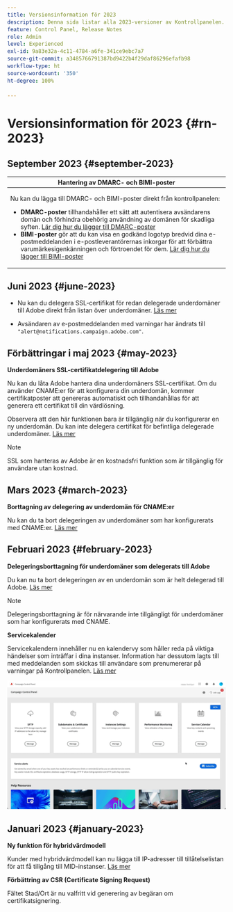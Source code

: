 ```yaml
---
title: Versionsinformation för 2023
description: Denna sida listar alla 2023-versioner av Kontrollpanelen.
feature: Control Panel, Release Notes
role: Admin
level: Experienced
exl-id: 9a83e32a-4c11-4784-a6fe-341ce9ebc7a7
source-git-commit: a3485766791387bd9422b4f29daf86296efafb98
workflow-type: ht
source-wordcount: '350'
ht-degree: 100%

---
```


# Versionsinformation för 2023 {#rn-2023}

## September 2023 {#september-2023}

<table>
<thead>
<tr>
<th><strong>Hantering av DMARC- och BIMI-poster</strong><br/></th>
</tr>
</thead>
<tbody>
<tr>
<td>
<p><p>Nu kan du lägga till DMARC- och BIMI-poster direkt från kontrollpanelen:

<ul><li><strong>DMARC-poster</strong> tillhandahåller ett sätt att autentisera avsändarens domän och förhindra obehörig användning av domänen för skadliga syften. <a href="../subdomains-certificates/using/dmarc.md">Lär dig hur du lägger till DMARC-poster</a></li>
<li><strong>BIMI-poster</strong> gör att du kan visa en godkänd logotyp bredvid dina e-postmeddelanden i e-postleverantörernas inkorgar för att förbättra varumärkesigenkänningen och förtroendet för dem. <a href="../subdomains-certificates/using/bimi.md">Lär dig hur du lägger till BIMI-poster</a></li></ul>
</td>
</tr>
</tbody>
</table>

## Juni 2023 {#june-2023}

* Nu kan du delegera SSL-certifikat för redan delegerade underdomäner till Adobe direkt från listan över underdomäner. [Läs mer](../subdomains-certificates/using/delegate-ssl.md)

* Avsändaren av e-postmeddelanden med varningar har ändrats till `"alert@notifications.campaign.adobe.com"`.

## Förbättringar i maj 2023 {#may-2023}

**Underdomäners SSL-certifikatdelegering till Adobe**

Nu kan du låta Adobe hantera dina underdomäners SSL-certifikat. Om du använder CNAME:er för att konfigurera din underdomän, kommer certifikatposter att genereras automatiskt och tillhandahållas för att generera ett certifikat till din värdlösning.

Observera att den här funktionen bara är tillgänglig när du konfigurerar en ny underdomän. Du kan inte delegera certifikat för befintliga delegerade underdomäner. [Läs mer](../subdomains-certificates/using/setting-up-new-subdomain.md)

>[!NOTE]
>
>SSL som hanteras av Adobe är en kostnadsfri funktion som är tillgänglig för användare utan kostnad.

## Mars 2023 {#march-2023}

**Borttagning av delegering av underdomän för CNAME:er**

Nu kan du ta bort delegeringen av underdomäner som har konfigurerats med CNAME:er. [Läs mer](../subdomains-certificates/using/remove-delegated-subdomains.md)

## Februari 2023 {#february-2023}

**Delegeringsborttagning för underdomäner som delegerats till Adobe**

Du kan nu ta bort delegeringen av en underdomän som är helt delegerad till Adobe. [Läs mer](../subdomains-certificates/using/remove-delegated-subdomains.md)

>[!NOTE]
>
>Delegeringsborttagning är för närvarande inte tillgängligt för underdomäner som har konfigurerats med CNAME.

**Servicekalender**

Servicekalendern innehåller nu en kalendervy som håller reda på viktiga händelser som inträffar i dina instanser. Information har dessutom lagts till med meddelanden som skickas till användare som prenumererar på varningar på Kontrollpanelen. [Läs mer](../service-events/service-events.md)

![](assets/do-not-localize/gif-calendar.gif)

## Januari 2023 {#january-2023}

**Ny funktion för hybridvärdmodell**

Kunder med hybridvärdmodell kan nu lägga till IP-adresser till tillåtelselistan för att få tillgång till MID-instanser. [Läs mer](../instances-settings/using/ip-allow-listing-instance-access.md)

**Förbättring av CSR (Certificate Signing Request)**

Fältet Stad/Ort är nu valfritt vid generering av begäran om certifikatsignering.

